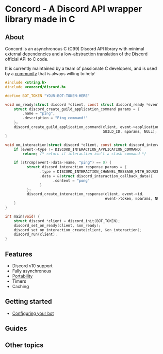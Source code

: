 [discord-invite]: https://discord.gg/Y7Xa6MA82v
[portability]: PORTABILITY.md
[config_json]: guides/config.json_directives.md

# Concord - A Discord API wrapper library made in C

## About

Concord is an asynchronous C (C99) Discord API library with minimal external dependencies and a low-abstraction translation of the Discord official API to C code.

It is currently maintained by a team of passionate C developers, and is used by a [community][discord-invite] that is always willing to help!

```c
#include <string.h>
#include <concord/discord.h>

#define BOT_TOKEN "YOUR-BOT-TOKEN-HERE"

void on_ready(struct discord *client, const struct discord_ready *event) {
    struct discord_create_guild_application_command params = {
        .name = "ping",
        .description = "Ping command!"
    };
    discord_create_guild_application_command(client, event->application->id,
                                             GUILD_ID, &params, NULL);
}

void on_interaction(struct discord *client, const struct discord_interaction *event) {
    if (event->type != DISCORD_INTERACTION_APPLICATION_COMMAND)
        return; /* return if interaction isn't a slash command */

    if (strcmp(event->data->name, "ping") == 0) {
          struct discord_interaction_response params = {
                .type = DISCORD_INTERACTION_CHANNEL_MESSAGE_WITH_SOURCE,
                .data = &(struct discord_interaction_callback_data){
                      .content = "pong"
                }
          };
          discord_create_interaction_response(client, event->id,
                                              event->token, &params, NULL);
    }
}

int main(void) {
    struct discord *client = discord_init(BOT_TOKEN);
    discord_set_on_ready(client, &on_ready);
    discord_set_on_interaction_create(client, &on_interaction);
    discord_run(client);
}
```

## Features
- Discord v10 support
- Fully asynchronous
- [Portability][portability]
- Timers
- Caching

## Getting started
<!-- List guides to help set up the first bot, concord's workflow, and some of its quirks -->
- [Configuring your bot][config_json]

## Guides
<!-- General purpose guides, how to use embeds, interactions, etc -->

## Other topics
<!-- Links to other useful C resources, such as good debugging practices >
